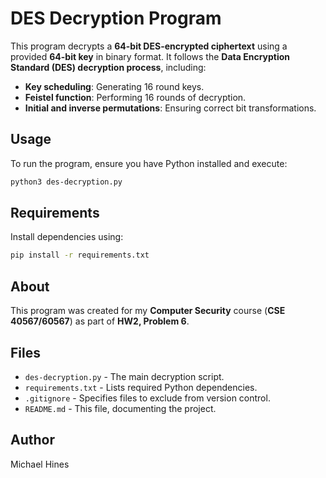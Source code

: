 # DES Decryption Program

This program decrypts a **64-bit DES-encrypted ciphertext** using a provided **64-bit key** in binary format. It follows the **Data Encryption Standard (DES) decryption process**, including:

- **Key scheduling**: Generating 16 round keys.
- **Feistel function**: Performing 16 rounds of decryption.
- **Initial and inverse permutations**: Ensuring correct bit transformations.

## Usage
To run the program, ensure you have Python installed and execute:
```sh
python3 des-decryption.py
```

## Requirements
Install dependencies using:
```sh
pip install -r requirements.txt
```

## About
This program was created for my **Computer Security** course (**CSE 40567/60567**) as part of **HW2, Problem 6**.

## Files
- `des-decryption.py` - The main decryption script.
- `requirements.txt` - Lists required Python dependencies.
- `.gitignore` - Specifies files to exclude from version control.
- `README.md` - This file, documenting the project.

## Author
Michael Hines
